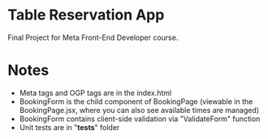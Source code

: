# Table Reservation App

Final Project for Meta Front-End Developer course.


# Notes

- Meta tags and OGP tags are in the index.html
- BookingForm is the child component of BookingPage (viewable in the BookingPage.jsx, where you can also see available times are managed)
- BookingForm contains client-side validation via "ValidateForm" function 
- Unit tests are in "__tests__" folder